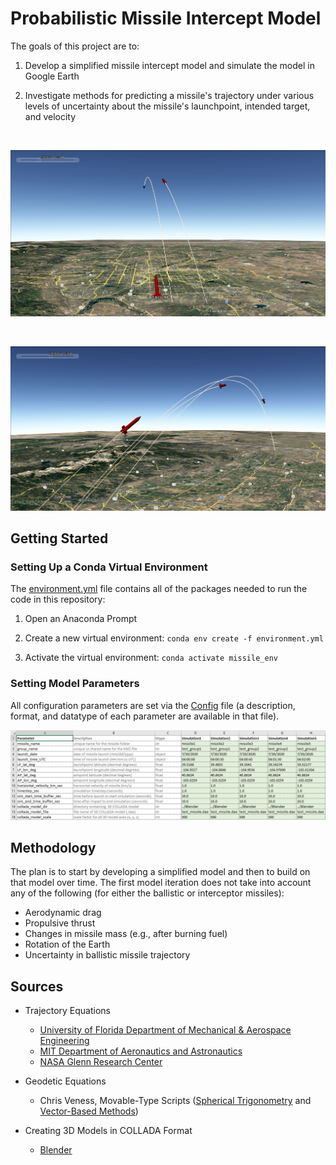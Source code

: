 # Probabilistic Missile Intercept Model

The goals of this project are to:

1) Develop a simplified missile intercept model and simulate the model in Google Earth

2) Investigate methods for predicting a missile's trajectory under various levels of 
uncertainty about the missile's launchpoint, intended target, and velocity

<br>

<p>
  <a href="docs/images/KML_ex1.PNG">
  <img src="docs/images/KML_ex1.PNG" alt="KML Example 1" width="600"/>
  </a>
</p>

<br>

<p>
  <a href="docs/images/KML_ex2.PNG">
  <img src="docs/images/KML_ex2.PNG" alt="KML Example 2" width="600"/>
  </a>
</p>

## Getting Started

### Setting Up a Conda Virtual Environment

The [environment.yml](docs/env/environment.yml) file contains all of the packages needed to run the code in this repository:

1. Open an Anaconda Prompt

2. Create a new virtual environment: `conda env create -f environment.yml`

3. Activate the virtual environment: `conda activate missile_env`

### Setting Model Parameters

All configuration parameters are set via the [Config](config/config.xlsx) file (a description, format, and datatype of each parameter are available in that file).

<p>
  <a href="docs/images/config_ex1.PNG">
  <img src="docs/images/config_ex1.PNG" alt="Config Example 1" width="600"/>
  </a>
</p>

## Methodology

The plan is to start by developing a simplified model and then to build on that model over time. The first model iteration
does not take into account any of the following (for either the ballistic or interceptor missiles):

- Aerodynamic drag
- Propulsive thrust
- Changes in missile mass (e.g., after burning fuel)
- Rotation of the Earth
- Uncertainty in ballistic missile trajectory

## Sources

- Trajectory Equations
  - [University of Florida Department of Mechanical & Aerospace Engineering](https://mae.ufl.edu/~uhk/ICBM.pdf)
  - [MIT Department of Aeronautics and Astronautics](https://web.mit.edu/16.unified/www/FALL/systems/Lab_Notes/traj.pdf)
  - [NASA Glenn Research Center](https://www.grc.nasa.gov/www/k-12/airplane/ballflght.html)

- Geodetic Equations
  - Chris Veness, Movable-Type Scripts ([Spherical Trigonometry](https://www.movable-type.co.uk/scripts/latlong.html) and [Vector-Based Methods](https://www.movable-type.co.uk/scripts/latlong-vectors.html))

- Creating 3D Models in COLLADA Format
  - [Blender](https://www.blender.org/)
